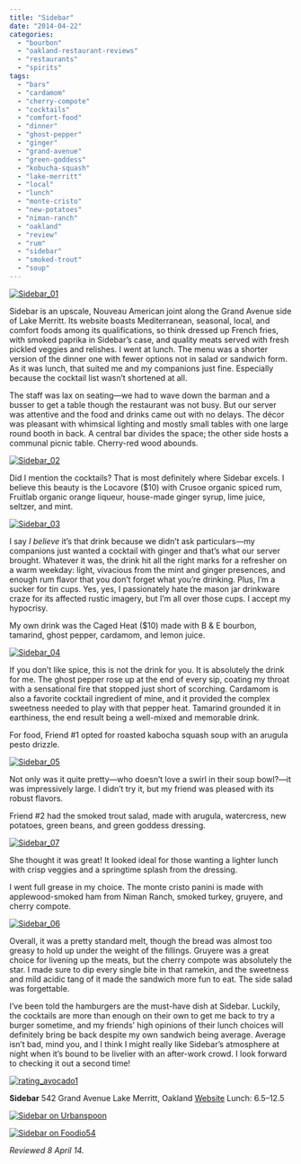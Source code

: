 ```yaml
---
title: "Sidebar"
date: "2014-04-22"
categories: 
  - "bourbon"
  - "oakland-restaurant-reviews"
  - "restaurants"
  - "spirits"
tags: 
  - "bars"
  - "cardamom"
  - "cherry-compote"
  - "cocktails"
  - "comfort-food"
  - "dinner"
  - "ghost-pepper"
  - "ginger"
  - "grand-avenue"
  - "green-goddess"
  - "kobucha-squash"
  - "lake-merritt"
  - "local"
  - "lunch"
  - "monte-cristo"
  - "new-potatoes"
  - "niman-ranch"
  - "oakland"
  - "review"
  - "rum"
  - "sidebar"
  - "smoked-trout"
  - "soup"
---
```


[![Sidebar_01](http://s3.amazonaws.com/thegourmez-wpmedia/2014/04/Sidebar_01-500x333.jpg)](http://www.thegourmez.com/2014/04/sidebar/sidebar_01/)

Sidebar is an upscale, Nouveau American joint along the Grand Avenue side of Lake Merritt. Its website boasts Mediterranean, seasonal, local, and comfort foods among its qualifications, so think dressed up French fries, with smoked paprika in Sidebar’s case, and quality meats served with fresh pickled veggies and relishes. I went at lunch. The menu was a shorter version of the dinner one with fewer options not in salad or sandwich form. As it was lunch, that suited me and my companions just fine. Especially because the cocktail list wasn’t shortened at all.

The staff was lax on seating—we had to wave down the barman and a busser to get a table though the restaurant was not busy. But our server was attentive and the food and drinks came out with no delays. The décor was pleasant with whimsical lighting and mostly small tables with one large round booth in back. A central bar divides the space; the other side hosts a communal picnic table. Cherry-red wood abounds.

[![Sidebar_02](http://s3.amazonaws.com/thegourmez-wpmedia/2014/04/Sidebar_02-500x410.jpg)](http://www.thegourmez.com/2014/04/sidebar/sidebar_02/)

Did I mention the cocktails? That is most definitely where Sidebar excels. I believe this beauty is the Locavore ($10) with Crusoe organic spiced rum, Fruitlab organic orange liqueur, house-made ginger syrup, lime juice, seltzer, and mint.

[![Sidebar_03](http://s3.amazonaws.com/thegourmez-wpmedia/2014/04/Sidebar_03-333x500.jpg)](http://www.thegourmez.com/2014/04/sidebar/sidebar_03/)

I say _I believe_ it’s that drink because we didn’t ask particulars—my companions just wanted a cocktail with ginger and that’s what our server brought. Whatever it was, the drink hit all the right marks for a refresher on a warm weekday: light, vivacious from the mint and ginger presences, and enough rum flavor that you don’t forget what you’re drinking. Plus, I’m a sucker for tin cups. Yes, yes, I passionately hate the mason jar drinkware craze for its affected rustic imagery, but I’m all over those cups. I accept my hypocrisy.

My own drink was the Caged Heat ($10) made with B & E bourbon, tamarind, ghost pepper, cardamom, and lemon juice.

[![Sidebar_04](http://s3.amazonaws.com/thegourmez-wpmedia/2014/04/Sidebar_04-393x500.jpg)](http://www.thegourmez.com/2014/04/sidebar/sidebar_04/)

If you don’t like spice, this is not the drink for you. It is absolutely the drink for me. The ghost pepper rose up at the end of every sip, coating my throat with a sensational fire that stopped just short of scorching. Cardamom is also a favorite cocktail ingredient of mine, and it provided the complex sweetness needed to play with that pepper heat. Tamarind grounded it in earthiness, the end result being a well-mixed and memorable drink.

For food, Friend #1 opted for roasted kabocha squash soup with an arugula pesto drizzle.

[![Sidebar_05](http://s3.amazonaws.com/thegourmez-wpmedia/2014/04/Sidebar_05-500x333.jpg)](http://www.thegourmez.com/2014/04/sidebar/sidebar_05/)

Not only was it quite pretty—who doesn’t love a swirl in their soup bowl?—it was impressively large. I didn’t try it, but my friend was pleased with its robust flavors.

Friend #2 had the smoked trout salad, made with arugula, watercress, new potatoes, green beans, and green goddess dressing.

[![Sidebar_07](http://s3.amazonaws.com/thegourmez-wpmedia/2014/04/Sidebar_07-500x333.jpg)](http://www.thegourmez.com/2014/04/sidebar/sidebar_07/)

She thought it was great! It looked ideal for those wanting a lighter lunch with crisp veggies and a springtime splash from the dressing.

I went full grease in my choice. The monte cristo panini is made with applewood-smoked ham from Niman Ranch, smoked turkey, gruyere, and cherry compote.

[![Sidebar_06](http://s3.amazonaws.com/thegourmez-wpmedia/2014/04/Sidebar_06-500x333.jpg)](http://www.thegourmez.com/2014/04/sidebar/sidebar_06/)

Overall, it was a pretty standard melt, though the bread was almost too greasy to hold up under the weight of the fillings. Gruyere was a great choice for livening up the meats, but the cherry compote was absolutely the star. I made sure to dip every single bite in that ramekin, and the sweetness and mild acidic tang of it made the sandwich more fun to eat. The side salad was forgettable.

I’ve been told the hamburgers are the must-have dish at Sidebar. Luckily, the cocktails are more than enough on their own to get me back to try a burger sometime, and my friends’ high opinions of their lunch choices will definitely bring be back despite my own sandwich being average. Average isn’t bad, mind you, and I think I might really like Sidebar’s atmosphere at night when it’s bound to be livelier with an after-work crowd. I look forward to checking it out a second time!

[![rating_avocado1](http://s3.amazonaws.com/thegourmez-wpmedia/2009/02/rating_avocado1.gif)](http://www.thegourmez.com/2009/02/restaurant-review-nanas-durham/rating_avocado1/)

**Sidebar** 542 Grand Avenue Lake Merritt, Oakland [Website](http://www.sidebar-oaktown.com/) Lunch: $6.5–$12.5

[![Sidebar on Urbanspoon](http://www.urbanspoon.com/b/link/1427084/minilink.gif)](http://www.urbanspoon.com/r/6/1427084/restaurant/Sidebar-Oakland)

[![Sidebar on Foodio54](http://foodio54.com/images/badge-1-c3276.jpg)](http://foodio54.com/restaurant/Oakland-CA/c3276/Sidebar)

_Reviewed 8 April 14._
